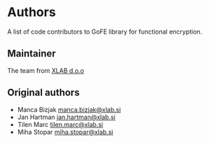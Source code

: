 # Authors
A list of code contributors to GoFE library for
functional encryption.

## Maintainer
The team from [XLAB d.o.o](https://www.xlab.si/)

## Original authors
*   Manca Bizjak <manca.bizjak@xlab.si>
*   Jan Hartman <jan.hartman@xlab.si>
*   Tilen Marc <tilen.marc@xlab.si>
*   Miha Stopar <miha.stopar@xlab.si>
